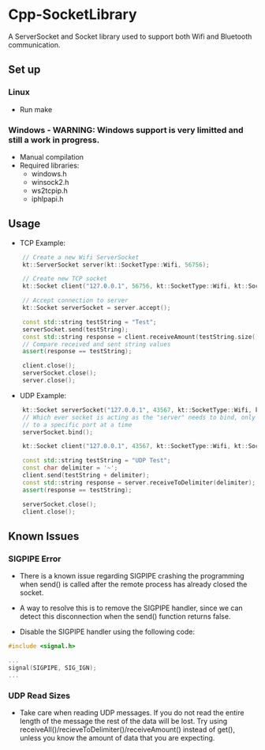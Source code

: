 # Cpp-SocketLibrary

A ServerSocket and Socket library used to support both Wifi and Bluetooth communication.

## Set up

### Linux

- Run make

### Windows - WARNING: Windows support is very limitted and still a work in progress.

- Manual compilation
- Required libraries:
	- windows.h
	- winsock2.h
	- ws2tcpip.h
	- iphlpapi.h

## Usage

- TCP Example:

```cpp
	// Create a new Wifi ServerSocket
	kt::ServerSocket server(kt::SocketType::Wifi, 56756);

	// Create new TCP socket
	kt::Socket client("127.0.0.1", 56756, kt::SocketType::Wifi, kt::SocketProtocol::TCP);

	// Accept connection to server
	kt::Socket serverSocket = server.accept();

	const std::string testString = "Test";
	serverSocket.send(testString);
	const std::string response = client.receiveAmount(testString.size());
	// Compare received and sent string values
	assert(response == testString);

	client.close();
	serverSocket.close();
	server.close();
```

- UDP Example:

```cpp
	kt::Socket serverSocket("127.0.0.1", 43567, kt::SocketType::Wifi, kt::SocketProtocol::UDP);
	// Which ever socket is acting as the "server" needs to bind, only a single process can be bound 
	// to a specific port at a time
	serverSocket.bind();

	kt::Socket client("127.0.0.1", 43567, kt::SocketType::Wifi, kt::SocketProtocol::UDP);

	const std::string testString = "UDP Test";
	const char delimiter = '~';
	client.send(testString + delimiter);
	const std::string response = server.receiveToDelimiter(delimiter);
	assert(response == testString);

	serverSocket.close();
	client.close();
```

## Known Issues

### SIGPIPE Error

- There is a known issue regarding SIGPIPE crashing the programming when send() is called after the remote process has already closed the socket.
- A way to resolve this is to remove the SIGPIPE handler, since we can detect this disconnection when the send() function returns false.

- Disable the SIGPIPE handler using the following code:

```cpp
#include <signal.h>

...
signal(SIGPIPE, SIG_IGN);
...

```

### UDP Read Sizes

- Take care when reading UDP messages. If you do not read the entire length of the message the rest of the data will be lost. Try using receiveAll()/recieveToDelimiter()/receiveAmount() instead of get(), unless you know the amount of data that you are expecting.
